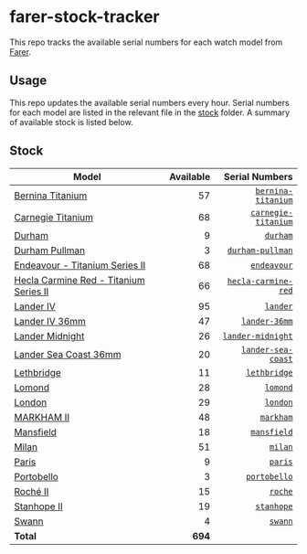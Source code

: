 # farer-stock-tracker

This repo tracks the available serial numbers for each watch model from [Farer](https://farer.com).

## Usage

This repo updates the available serial numbers every hour. Serial numbers for each model are listed in the relevant file in the [stock](./stock) folder. A summary of available stock is listed below.

## Stock

| Model | Available | Serial Numbers |
| ----- | --------: | -------------: |
| [Bernina Titanium](https://usd.farer.com/products/bernina-titanium) | 57 | [`bernina-titanium`](./stock/bernina-titanium) |
| [Carnegie Titanium](https://usd.farer.com/products/carnegie-titanium) | 68 | [`carnegie-titanium`](./stock/carnegie-titanium) |
| [Durham](https://usd.farer.com/products/durham) | 9 | [`durham`](./stock/durham) |
| [Durham Pullman](https://usd.farer.com/products/durham-pullman) | 3 | [`durham-pullman`](./stock/durham-pullman) |
| [Endeavour - Titanium Series II](https://usd.farer.com/products/endeavour) | 68 | [`endeavour`](./stock/endeavour) |
| [Hecla Carmine Red - Titanium Series II](https://usd.farer.com/products/hecla-carmine-red) | 66 | [`hecla-carmine-red`](./stock/hecla-carmine-red) |
| [Lander IV](https://usd.farer.com/products/lander) | 95 | [`lander`](./stock/lander) |
| [Lander IV 36mm](https://usd.farer.com/products/lander-36mm) | 47 | [`lander-36mm`](./stock/lander-36mm) |
| [Lander Midnight](https://usd.farer.com/products/lander-midnight) | 26 | [`lander-midnight`](./stock/lander-midnight) |
| [Lander Sea Coast 36mm](https://usd.farer.com/products/lander-sea-coast) | 20 | [`lander-sea-coast`](./stock/lander-sea-coast) |
| [Lethbridge](https://usd.farer.com/products/lethbridge) | 11 | [`lethbridge`](./stock/lethbridge) |
| [Lomond](https://usd.farer.com/products/lomond) | 28 | [`lomond`](./stock/lomond) |
| [London](https://usd.farer.com/products/london) | 29 | [`london`](./stock/london) |
| [MARKHAM II](https://usd.farer.com/products/markham) | 48 | [`markham`](./stock/markham) |
| [Mansfield](https://usd.farer.com/products/mansfield) | 18 | [`mansfield`](./stock/mansfield) |
| [Milan](https://usd.farer.com/products/milan) | 51 | [`milan`](./stock/milan) |
| [Paris](https://usd.farer.com/products/paris) | 9 | [`paris`](./stock/paris) |
| [Portobello](https://usd.farer.com/products/portobello) | 3 | [`portobello`](./stock/portobello) |
| [Roché II](https://usd.farer.com/products/roche) | 15 | [`roche`](./stock/roche) |
| [Stanhope II](https://usd.farer.com/products/stanhope) | 19 | [`stanhope`](./stock/stanhope) |
| [Swann](https://usd.farer.com/products/swann) | 4 | [`swann`](./stock/swann) |
| **Total** | **694** | |
